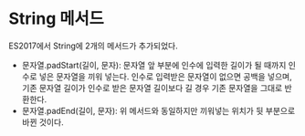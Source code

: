 # String 메서드

ES2017에서 String에 2개의 메서드가 추가되었다.

- 문자열.padStart(길이, 문자): 문자열 앞 부분에 인수에 입력한 길이가 될 때까지 인수로 넣은 문자열을 끼워 넣는다. 인수로 입력받은 문자열이 없으면 공백을 넣으며, 기존 문자열 길이가 인수로 받은 문자열 길이보다 길 경우 기존 문자열을 그대로 반환한다.
- 문자열.padEnd(길이, 문자): 위 메서드와 동일하지만 끼워넣는 위치가 뒷 부분으로 바뀐 것이다.
